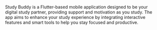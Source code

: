 Study Buddy is a Flutter-based mobile application designed to be your digital study partner, providing support and motivation as you study. The app aims to enhance your study experience by integrating interactive features and smart tools to help you stay focused and productive.
